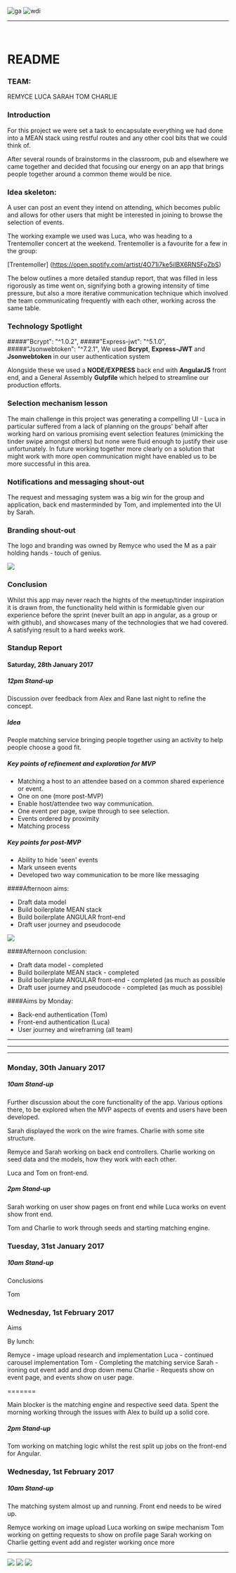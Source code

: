 ![ga](https://cloud.githubusercontent.com/assets/20629455/23824362/2c9817c2-066d-11e7-8988-7b1eefc6d628.jpg) ![wdi](https://cloud.githubusercontent.com/assets/20629455/23824363/2ddeaa7e-066d-11e7-8630-f7c890c9f1c1.png)

___
<br>


# README

### TEAM:

REMYCE
LUCA
SARAH
TOM
CHARLIE

### Introduction

For this project we were set a task to encapsulate everything we had done into a MEAN stack using restful routes and any other cool bits that we could think of.

After several rounds of brainstorms in the classroom, pub and elsewhere we came together and decided that focusing our energy on an app that brings people together around a common theme would be nice.

### Idea skeleton:

A user can post an event they intend on attending, which becomes public and allows for other users that might be interested in joining to browse the selection of events.

The working example we used was Luca, who was heading to a Trentemoller concert at the weekend. Trentemoller is a favourite for a few in the group:

[Trentemoller] (https://open.spotify.com/artist/4O71i7ke5iIBX6RNSFoZbS)

The below outlines a more detailed standup report, that was filled in less rigorously as time went on, signifying both a growing intensity of time pressure, but also a more iterative communication technique which involved the team communicating frequently with each other, working across the same table.

### Technology Spotlight

#####"Bcrypt": "^1.0.2",
#####"Express-jwt": "^5.1.0",
#####"Jsonwebtoken": "^7.2.1",
We used **Bcrypt**, **Express-JWT** and **Jsonwebtoken** in our user authentication system

Alongside these we used a **NODE/EXPRESS** back end with **AngularJS** front end, and a General Assembly **Gulpfile** which helped to streamline our production efforts.


### Selection mechanism lesson

The main challenge in this project was generating a compelling UI - Luca in particular suffered from a lack of planning on the groups' behalf after working hard on various promising event selection features (mimicking the tinder swipe amongst others) but none were fluid enough to justify their use unfortunately. In future working together more clearly on a solution that might work with more open communication might have enabled us to be more successful in this area.

### Notifications and messaging shout-out

The request and messaging system was a big win for the group and application, back end masterminded by Tom, and implemented into the UI by Sarah.

### Branding shout-out

The logo and branding was owned by Remyce who used the M as a pair holding hands - touch of genius.

<img src="src/images/readme/clubMate(Orange).png">

### Conclusion

Whilst this app may never reach the hights of the meetup/tinder inspiration it is drawn from, the functionality held within is formidable given our experience before the sprint (never built an app in angular, as a group or with github), and showcases many of the technologies that we had covered. A satisfying result to a hard weeks work.


### Standup Report

#### Saturday, 28th January 2017

##### **12pm Stand-up**

Discussion over feedback from Alex and Rane last night to refine the concept.

##### Idea

People matching service bringing people together using an activity to help people choose a good fit.

##### Key points of refinement and exploration for MVP


* Matching a host to an attendee based on a common shared experience or event.
* One on one (more post-MVP)
* Enable host/attendee two way communication.
* One event per page, swipe through to see selection.
* Events ordered by proximity
* Matching process


##### Key points for post-MVP

* Ability to hide 'seen' events
* Mark unseen events
* Developed two way communication to be more like messaging

####Afternoon aims:

* Draft data model
* Build boilerplate MEAN stack
* Build boilerplate ANGULAR front-end
* Draft user journey and pseudocode

<img src="src/images/readme/trello.png">

####Afternoon conclusion:

* Draft data model - completed
* Build boilerplate MEAN stack - completed
* Build boilerplate ANGULAR front-end - completed (as much as possible
* Draft user journey and pseudocode - completed (as much as possible)

####Aims by Monday:

* Back-end authentication (Tom)
* Front-end authentication (Luca)
* User journey and wireframing (all team)

- - - - - - - -
- - - - - - - -
- - - - - - - -


### Monday, 30th January 2017

##### **10am Stand-up**

Further discussion about the core functionality of the app. Various options there, to be explored when the MVP aspects of events and users have been developed.

Sarah displayed the work on the wire frames. Charlie with some site structure.

Remyce and Sarah working on back end controllers.
Charlie working on seed data and the models, how they work with each other.

Luca and Tom on front-end.

##### **2pm Stand-up**

Sarah working on user show pages on front end while Luca works on event show front end.

Tom and Charlie to work through seeds and starting matching engine.

### Tuesday, 31st January 2017

##### **10am Stand-up**

Conclusions

Tom

### Wednesday, 1st February 2017

Aims

By lunch:

Remyce - image upload research and implementation
Luca - continued carousel implementation
Tom - Completing the matching service
Sarah - ironing out event add and drop down menu
Charlie - Requests show on event page, and events show on user page.

=======

Main blocker is the matching engine and respective seed data. Spent the morning working through the issues with Alex to build up a solid core.

##### **2pm Stand-up**

Tom working on matching logic whilst the rest split up jobs on the front-end for Angular.

### Wednesday, 1st February 2017

##### **10am Stand-up**

The matching system almost up and running. Front end needs to be wired up.

Remyce working on image upload
Luca working on swipe mechanism
Tom working on getting requests to show on profile page
Sarah working on
Charlie getting event add and register working once more

- - - - - - - - - - - -

<img src="src/images/readme/wireframes.png">
<img src="src/images/readme/landingpage.png">
<img src="src/images/readme/userprofile.png">
